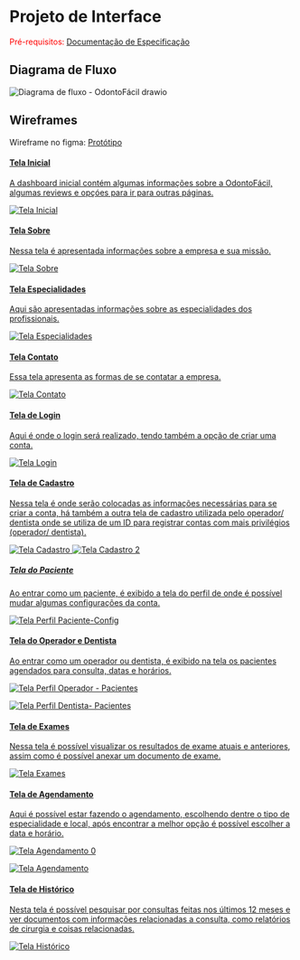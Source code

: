 # Projeto de Interface

<span style="color:red">Pré-requisitos: <a href="2-Especificação do Projeto.md"> Documentação de Especificação</a></span>

## Diagrama de Fluxo

![Diagrama de fluxo - OdontoFácil drawio](https://github.com/user-attachments/assets/8e069f9a-7a01-497c-8331-f5ebfa836ccd)

## Wireframes

Wireframe no figma: <a href="https://www.figma.com/proto/dVwvQRUkSRmNHQaxv5EOPn/Odonto-Facil-Front-End?node-id=1-2&p=f&t=TVN5rnuh32xxQrMl-0&scaling=min-zoom&content-scaling=fixed&page-id=0%3A1">Protótipo

#### Tela Inicial

A dashboard inicial contém algumas informações sobre a OdontoFácil, algumas reviews e opçóes para ir para outras páginas.

![Tela Inicial](https://github.com/user-attachments/assets/4a562d5d-546e-4fff-a4d5-968ad2339a7f)

#### Tela Sobre

Nessa tela é apresentada informações sobre a empresa e sua missão.

![Tela Sobre](https://github.com/user-attachments/assets/9f839113-6f52-4287-b655-fe40dd28b2cd)

#### Tela Especialidades

Aqui são apresentadas informações sobre as especialidades dos profissionais.

![Tela Especialidades](https://github.com/user-attachments/assets/317d5567-2d23-47f0-a3a5-ad3917578000)

#### Tela Contato

Essa tela apresenta as formas de se contatar a empresa.

![Tela Contato](https://github.com/user-attachments/assets/e2311ed2-4759-488e-8eba-8bdf1396e6f3)

#### Tela de Login

Aqui é onde o login será realizado, tendo também a opção de criar uma conta.

![Tela Login](https://github.com/user-attachments/assets/8c57ef4d-309f-4892-8e1d-75e79b35a3f5)

#### Tela de Cadastro

Nessa tela é onde serão colocadas as informações necessárias para se criar a conta, há também a outra tela de cadastro utilizada pelo operador/ dentista onde se utiliza de um ID para registrar contas com mais privilégios (operador/ dentista).

![Tela Cadastro](https://github.com/user-attachments/assets/1a780c48-5184-4a36-b21f-cafba1dbdff4)
![Tela Cadastro 2](https://github.com/user-attachments/assets/5a7242ac-4c94-4899-bbf9-477e87a69240)

##### Tela do Paciente

Ao entrar como um paciente, é exibido a tela do perfil de onde é possível mudar algumas configurações da conta.

![Tela Perfil Paciente-Config](https://github.com/user-attachments/assets/00823cff-cf36-4cc1-9558-bd391b4baaa9)

#### Tela do Operador e Dentista

Ao entrar como um operador ou dentista, é exibido na tela os pacientes agendados para consulta, datas e horários.

![Tela Perfil Operador - Pacientes](https://github.com/user-attachments/assets/6f89f97f-535a-40d7-8c88-a20a7823dc95)

![Tela Perfil Dentista- Pacientes](https://github.com/user-attachments/assets/cb235288-f4d6-4776-a9a5-a97375c54360)

#### Tela de Exames

Nessa tela é possível visualizar os resultados de exame atuais e anteriores, assim como é possível anexar um documento de exame.

![Tela Exames](https://github.com/user-attachments/assets/445e34b0-5140-488f-9b7d-4c504b391b73)

#### Tela de Agendamento

Aqui é possível estar fazendo o agendamento, escolhendo dentre o tipo de especialidade e local, após encontrar a melhor opção é possível escolher a data e horário.

![Tela Agendamento 0](https://github.com/user-attachments/assets/96ee57a3-acc2-40c1-83fd-777f0b6183d7)

![Tela Agendamento](https://github.com/user-attachments/assets/efd876f2-795f-4d4f-b271-bee82110185e)

#### Tela de Histórico

Nesta tela é possível pesquisar por consultas feitas nos últimos 12 meses e ver documentos com informações relacionadas a consulta, como relatórios de cirurgia e coisas relacionadas.

![Tela Histórico](https://github.com/user-attachments/assets/2669406c-6f87-4067-bc7c-0f39dbb917c8)







